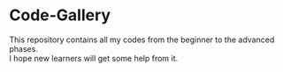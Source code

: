 # Code-Gallery
This repository contains all my codes from the beginner to the advanced phases.
<br>
I hope new learners will get some help from it.
